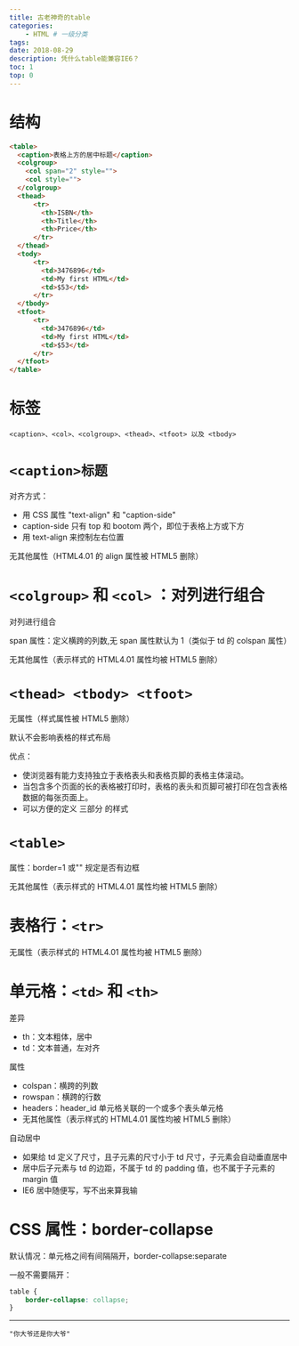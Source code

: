 ```yaml
---
title: 古老神奇的table
categories:
    - HTML # 一级分类
tags:
date: 2018-08-29
description: 凭什么table能兼容IE6？
toc: 1
top: 0
---
```


# 结构

```html
<table>
  <caption>表格上方的居中标题</caption>
  <colgroup>
    <col span="2" style="">
    <col style="">
  </colgroup>
  <thead>
      <tr>
        <th>ISBN</th>
        <th>Title</th>
        <th>Price</th>
      </tr>
  </thead>
  <tody>
      <tr>
        <td>3476896</td>
        <td>My first HTML</td>
        <td>$53</td>
      </tr>
  </tbody>
  <tfoot>
      <tr>
        <td>3476896</td>
        <td>My first HTML</td>
        <td>$53</td>
      </tr>
  </tfoot>
</table>
```

# 标签

```
<caption>、<col>、<colgroup>、<thead>、<tfoot> 以及 <tbody>
```

# `<caption>标题`

对齐方式：

-   用 CSS 属性 "text-align" 和 "caption-side"
-   caption-side 只有 top 和 bootom 两个，即位于表格上方或下方
-   用 text-align 来控制左右位置

无其他属性（HTML4.01 的 align 属性被 HTML5 删除）

# `<colgroup>` 和 `<col>` ：对列进行组合

对列进行组合

span 属性：定义横跨的列数,无 span 属性默认为 1（类似于 td 的 colspan 属性）

无其他属性（表示样式的 HTML4.01 属性均被 HTML5 删除）

# `<thead> <tbody> <tfoot>`

无属性（样式属性被 HTML5 删除）

默认不会影响表格的样式布局

优点：

-   使浏览器有能力支持独立于表格表头和表格页脚的表格主体滚动。
-   当包含多个页面的长的表格被打印时，表格的表头和页脚可被打印在包含表格数据的每张页面上。
-   可以方便的定义 三部分 的样式

# `<table>`

属性：border=1 或"" 规定是否有边框

无其他属性（表示样式的 HTML4.01 属性均被 HTML5 删除）

# 表格行：`<tr>`

无属性（表示样式的 HTML4.01 属性均被 HTML5 删除）

# 单元格：`<td>` 和 `<th>`

差异

-   th：文本粗体，居中
-   td：文本普通，左对齐

属性

-   colspan：横跨的列数
-   rowspan：横跨的行数
-   headers：header_id 单元格关联的一个或多个表头单元格
-   无其他属性（表示样式的 HTML4.01 属性均被 HTML5 删除）

自动居中

-   如果给 td 定义了尺寸，且子元素的尺寸小于 td 尺寸，子元素会自动垂直居中
-   居中后子元素与 td 的边距，不属于 td 的 padding 值，也不属于子元素的 margin 值
-   IE6 居中随便写，写不出来算我输

# CSS 属性：border-collapse

默认情况：单元格之间有间隔隔开，border-collapse:separate

一般不需要隔开：

```css
table {
    border-collapse: collapse;
}
```

---

    "你大爷还是你大爷"
